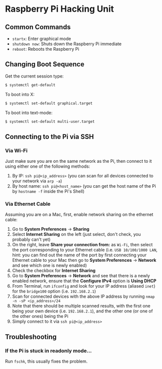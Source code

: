 # Raspberry Pi Hacking Unit

## Common Commands

- `startx`: Enter graphical mode
- `shutdown now`: Shuts down the Raspberry Pi immediate
- `reboot`: Reboots the Raspberry Pi

## Changing Boot Sequence

Get the current session type:

```sh
$ systemctl get-default
```

To boot into X:

```sh
$ systemctl set-default graphical.target
```

To boot into text-mode:

```sh
$ systemctl set-default multi-user.target
```

## Connecting to the Pi via SSH

### Via Wi-Fi

Just make sure you are on the same network as the Pi, then connect to it using either one of the following methods:
1. By IP: `ssh pi@<ip_address>` (you can scan for all devices connected to your network via `arp -a`)
2. By host name: `ssh pi@<host_name>` (you can get the host name of the Pi by `hostname -f` inside the Pi's Shell)

### Via Ethernet Cable

Assuming you are on a Mac, first, enable network sharing on the ethernet cable:
1. Go to **System Preferences** -> **Sharing**
2. Select **Internet Sharing** on the left (just select, don't check, you probably can't yet)
3. On the right, leave **Share your connection from:** as `Wi-Fi`, then select the port corresponding to your Ethernet cable (i.e. `USB 10/100/1000 LAN`, hint: you can find out the name of the port by first connecting your Ethernet cable to your Mac then go to **System Preferences** -> **Network** and see which one is newly enabled)
4. Check the checkbox for **Internet Sharing**
5. Go to **System Preferences** -> **Network** and see that there is a newly enabled network, ensure that the **Configure IPv4** option is **Using DHCP**
6. From Terminal, run `ifconfig` and look for your IP address (aliased `inet`) for the `bridge100` option (i.e. `192.168.2.1`)
7. Scan for connected devices with the above IP address by running `nmap -n -sP <ip_address>/24`
8. Note that there should be multiple scanned results, with the first one being your own device (i.e. `192.168.2.1`), and the other one (or one of the other ones) being the Pi
9. Simply connect to it via `ssh pi@<ip_address>`

## Troubleshooting

### If the Pi is stuck in readonly mode...

Run `fschk`, this usually fixes the problem.